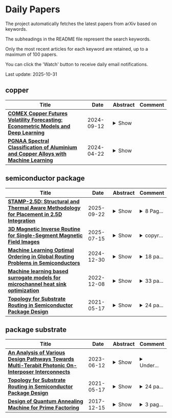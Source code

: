# Daily Papers
The project automatically fetches the latest papers from arXiv based on keywords.

The subheadings in the README file represent the search keywords.

Only the most recent articles for each keyword are retained, up to a maximum of 100 papers.

You can click the 'Watch' button to receive daily email notifications.

Last update: 2025-10-31

## copper
| **Title** | **Date** | **Abstract** | **Comment** |
| --- | --- | --- | --- |
| **[COMEX Copper Futures Volatility Forecasting: Econometric Models and Deep Learning](http://arxiv.org/abs/2409.08356v1)** | 2024-09-12 | <details><summary>Show</summary><p>This paper investigates the forecasting performance of COMEX copper futures realized volatility across various high-frequency intervals using both econometric volatility models and deep learning recurrent neural network models. The econometric models considered are GARCH and HAR, while the deep learning models include RNN (Recurrent Neural Network), LSTM (Long Short-Term Memory), and GRU (Gated Recurrent Unit). In forecasting daily realized volatility for COMEX copper futures with a rolling window approach, the econometric models, particularly HAR, outperform recurrent neural networks overall, with HAR achieving the lowest QLIKE loss function value. However, when the data is replaced with hourly high-frequency realized volatility, the deep learning models outperform the GARCH model, and HAR attains a comparable QLIKE loss function value. Despite the black-box nature of machine learning models, the deep learning models demonstrate superior forecasting performance, surpassing the fixed QLIKE value of HAR in the experiment. Moreover, as the forecast horizon extends for daily realized volatility, deep learning models gradually close the performance gap with the GARCH model in certain loss function metrics. Nonetheless, HAR remains the most effective model overall for daily realized volatility forecasting in copper futures.</p></details> |  |
| **[PGNAA Spectral Classification of Aluminium and Copper Alloys with Machine Learning](http://arxiv.org/abs/2404.14107v1)** | 2024-04-22 | <details><summary>Show</summary><p>In this paper, we explore the optimization of metal recycling with a focus on real-time differentiation between alloys of copper and aluminium. Spectral data, obtained through Prompt Gamma Neutron Activation Analysis (PGNAA), is utilized for classification. The study compares data from two detectors, cerium bromide (CeBr$_{3}$) and high purity germanium (HPGe), considering their energy resolution and sensitivity. We test various data generation, preprocessing, and classification methods, with Maximum Likelihood Classifier (MLC) and Conditional Variational Autoencoder (CVAE) yielding the best results. The study also highlights the impact of different detector types on classification accuracy, with CeBr$_{3}$ excelling in short measurement times and HPGe performing better in longer durations. The findings suggest the importance of selecting the appropriate detector and methodology based on specific application requirements.</p></details> |  |

## semiconductor package
| **Title** | **Date** | **Abstract** | **Comment** |
| --- | --- | --- | --- |
| **[STAMP-2.5D: Structural and Thermal Aware Methodology for Placement in 2.5D Integration](http://arxiv.org/abs/2504.21140v2)** | 2025-09-22 | <details><summary>Show</summary><p>Chiplet-based architectures and advanced packaging has emerged as transformative approaches in semiconductor design. While conventional physical design for 2.5D heterogeneous systems typically prioritizes wirelength reduction through tight chiplet packing, this strategy creates thermal bottlenecks and intensifies coefficient of thermal expansion (CTE) mismatches, compromising long-term reliability. Addressing these challenges requires holistic consideration of thermal performance, mechanical stress, and interconnect efficiency. We introduce STAMP-2.5D, the first automated floorplanning methodology that simultaneously optimizes these critical factors. Our approach employs finite element analysis to simulate temperature distributions and stress profiles across chiplet configurations while minimizing interconnect wirelength. Experimental results demonstrate that our thermal structural aware automated floorplanning approach reduces overall stress by 11% while maintaining excellent thermal performance with a negligible 0.5% temperature increase and simultaneously reducing total wirelength by 11% compared to temperature-only optimization. Additionally, we conduct an exploratory study on the effects of temperature gradients on structural integrity, providing crucial insights for reliability-conscious chiplet design. STAMP-2.5D establishes a robust platform for navigating critical trade-offs in advanced semiconductor packaging.</p></details> | <details><summary>8 Pag...</summary><p>8 Page, 10 Figures, To be presented at ICCD 2025</p></details> |
| **[3D Magnetic Inverse Routine for Single-Segment Magnetic Field Images](http://arxiv.org/abs/2507.11293v1)** | 2025-07-15 | <details><summary>Show</summary><p>In semiconductor packaging, accurately recovering 3D information is crucial for non-destructive testing (NDT) to localize circuit defects. This paper presents a novel approach called the 3D Magnetic Inverse Routine (3D MIR), which leverages Magnetic Field Images (MFI) to retrieve the parameters for the 3D current flow of a single-segment. The 3D MIR integrates a deep learning (DL)-based Convolutional Neural Network (CNN), spatial-physics-based constraints, and optimization techniques. The method operates in three stages: i) The CNN model processes the MFI data to predict ($\ell/z_o$), where $\ell$ is the wire length and $z_o$ is the wire's vertical depth beneath the magnetic sensors and classify segment type ($c$). ii) By leveraging spatial-physics-based constraints, the routine provides initial estimates for the position ($x_o$, $y_o$, $z_o$), length ($\ell$), current ($I$), and current flow direction (positive or negative) of the current segment. iii) An optimizer then adjusts these five parameters ($x_o$, $y_o$, $z_o$, $\ell$, $I$) to minimize the difference between the reconstructed MFI and the actual MFI. The results demonstrate that the 3D MIR method accurately recovers 3D information with high precision, setting a new benchmark for magnetic image reconstruction in semiconductor packaging. This method highlights the potential of combining DL and physics-driven optimization in practical applications.</p></details> | <details><summary>copyr...</summary><p>copyright 2025 IEEE. Personal use of this material is permitted. Permission from IEEE must be obtained for all other uses, in any current or future media, including reprinting/republishing this material for advertising or promotional purposes, creating new collective works, for resale or redistribution to servers or lists, or reuse of any copyrighted component of this work in other works</p></details> |
| **[Machine Learning Optimal Ordering in Global Routing Problems in Semiconductors](http://arxiv.org/abs/2412.21035v1)** | 2024-12-30 | <details><summary>Show</summary><p>In this work, we propose a new method for ordering nets during the process of layer assignment in global routing problems. The global routing problems that we focus on in this work are based on routing problems that occur in the design of substrates in multilayered semiconductor packages. The proposed new method is based on machine learning techniques and we show that the proposed method supersedes conventional net ordering techniques based on heuristic score functions. We perform global routing experiments in multilayered semiconductor package environments in order to illustrate that the routing order based on our new proposed technique outperforms previous methods based on heuristics. Our approach of using machine learning for global routing targets specifically the net ordering step which we show in this work can be significantly improved by deep learning.</p></details> | <details><summary>18 pa...</summary><p>18 pages, 13 figures, 6 tables; published in Scientific Reports</p></details> |
| **[Machine learning based surrogate models for microchannel heat sink optimization](http://arxiv.org/abs/2208.09683v2)** | 2022-12-08 | <details><summary>Show</summary><p>Microchannel heat sinks are an efficient cooling method for semiconductor packages. However, to properly cool increasingly complex and thermally dense circuits, microchannel designs should be improved and expanded on. In this paper, microchannel designs with secondary channels and with ribs are investigated using computational fluid dynamics and are coupled with a multi-objective optimization algorithm to determine and propose optimal solutions based on observed thermal resistance and pumping power. A workflow that combines Latin hypercube sampling, machine learning-based surrogate modeling and multi-objective optimization is proposed. Random forests, gradient boosting algorithms and neural networks were considered during the search for the best surrogate. We demonstrated that tuned neural networks can make accurate predictions and be used to create an acceptable surrogate model. Optimized solutions show a negligible difference in overall performance when compared to the conventional optimization approach. Additionally, solutions are calculated in one-fifth of the original time. Generated designs attain temperatures that are lower by more than 10% under the same pressure limits as a convectional microchannel design. When limited by temperature, pressure drops are reduced by more than 25%. Finally, the influence of each design variable on the thermal resistance and pumping power was investigated by employing the SHapley Additive exPlanations technique. Overall, we have demonstrated that the proposed framework has merit and can be used as a viable methodology in microchannel heat sink design optimization.</p></details> | <details><summary>33 pa...</summary><p>33 pages, brief appendix</p></details> |
| **[Topology for Substrate Routing in Semiconductor Package Design](http://arxiv.org/abs/2105.07892v1)** | 2021-05-17 | <details><summary>Show</summary><p>In this work, we propose a new signal routing method for solving routing problems that occur in the design process of semiconductor package substrates. Our work uses a topological transformation of the layers of the package substrate in order to simplify the routing problem into a problem of connecting points on a circle with non-intersecting straight line segments. The circle, which we call the Circular Frame, is a polygonal schema, which is originally used in topology to study the topological structure of 2-manifolds. We show through experiments that our new routing method based on the Circular Frame competes with certain grid-based routing algorithms.</p></details> | <details><summary>24 pa...</summary><p>24 pages, 22 figures, 3 tables</p></details> |

## package substrate
| **Title** | **Date** | **Abstract** | **Comment** |
| --- | --- | --- | --- |
| **[An Analysis of Various Design Pathways Towards Multi-Terabit Photonic On-Interposer Interconnects](http://arxiv.org/abs/2306.07241v1)** | 2023-06-12 | <details><summary>Show</summary><p>In the wake of dwindling Moore's Law, to address the rapidly increasing complexity and cost of fabricating large-scale, monolithic systems-on-chip (SoCs), the industry has adopted dis-aggregation as a solution, wherein a large monolithic SoC is partitioned into multiple smaller chiplets that are then assembled into a large system-in-package (SiP) using advanced packaging substrates such as silicon interposer. For such interposer-based SiPs, there is a push to realize on-interposer inter-chiplet communication bandwidth of multi-Tb/s and end-to-end communication latency of no more than 10ns. This push comes as the natural progression from some recent prior works on SiP design, and is driven by the proliferating bandwidth demand of modern data-intensive workloads. To meet this bandwidth and latency goal, prior works have focused on a potential solution of using the silicon photonic interposer (SiPhI) for integrating and interconnecting a large number of chiplets into an SiP. Despite the early promise, the existing designs of on-SiPhI interconnects still have to evolve by leaps and bounds to meet the goal of multi-Tb/s bandwidth. However, the possible design pathways, upon which such an evolution can be achieved, have not been explored in any prior works yet. In this paper, we have identified several design pathways that can help evolve on-SiPhI interconnects to achieve multi-Tb/s aggregate bandwidth. We perform an extensive link-level and system-level analysis in which we explore these design pathways in isolation and in different combinations of each other. From our link-level analysis, we have observed that the design pathways that simultaneously enhance the spectral range and optical power budget available for wavelength multiplexing can render aggregate bandwidth of up to 4Tb/s per on-SiPhI link.</p></details> | <details><summary>Under...</summary><p>Under review (ACM JETC)</p></details> |
| **[Topology for Substrate Routing in Semiconductor Package Design](http://arxiv.org/abs/2105.07892v1)** | 2021-05-17 | <details><summary>Show</summary><p>In this work, we propose a new signal routing method for solving routing problems that occur in the design process of semiconductor package substrates. Our work uses a topological transformation of the layers of the package substrate in order to simplify the routing problem into a problem of connecting points on a circle with non-intersecting straight line segments. The circle, which we call the Circular Frame, is a polygonal schema, which is originally used in topology to study the topological structure of 2-manifolds. We show through experiments that our new routing method based on the Circular Frame competes with certain grid-based routing algorithms.</p></details> | <details><summary>24 pa...</summary><p>24 pages, 22 figures, 3 tables</p></details> |
| **[Design of Quantum Annealing Machine for Prime Factoring](http://arxiv.org/abs/1712.05561v1)** | 2017-12-15 | <details><summary>Show</summary><p>We propose a prime factoring machine operated in a frame work of quantum annealing (QA). The idea is inverse operation of a quantum-mechanically reversible multiplier implemented with QA-based Boolean logic circuits. We designed the QA machine on an application-specific-annealing-computing architecture which efficiently increases available hardware budgets at the cost of restricted functionality. The circuits are to be implemented and fabricated by using superconducting integrated circuit technology. We propose a three-dimensional packaging scheme of a qubit-chip / interposer / package-substrate structure for realizing practically-large scale QA systems.</p></details> | <details><summary>3 pag...</summary><p>3 pages, 6 figures, to appear in IEEE Xplore Conference Proceedings of the 16th International Superconductive Electronics Conference (ISEC 2017)</p></details> |

